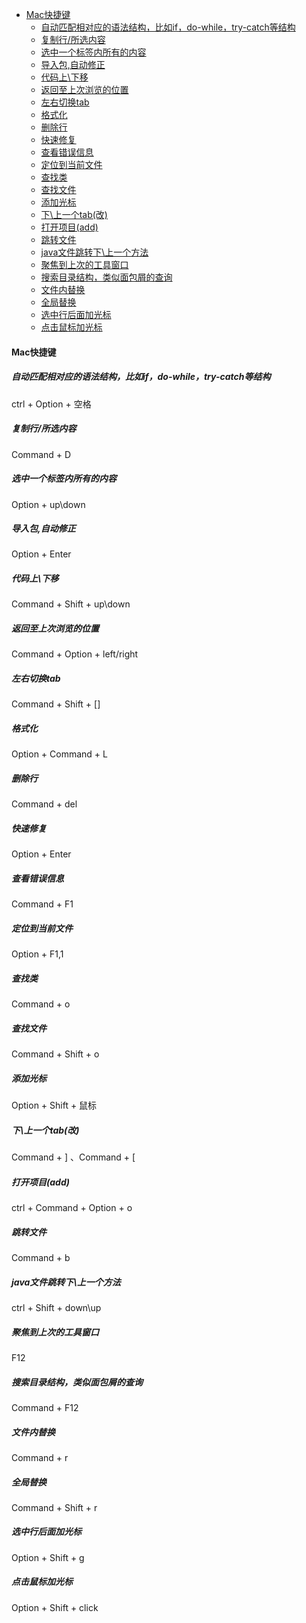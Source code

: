 - [Mac快捷键](#mac快捷键)
  - [自动匹配相对应的语法结构，比如if，do-while，try-catch等结构](#自动匹配相对应的语法结构比如ifdo-whiletry-catch等结构)
  - [复制行/所选内容](#复制行所选内容)
  - [选中一个标签内所有的内容](#选中一个标签内所有的内容)
  - [导入包,自动修正](#导入包自动修正)
  - [代码上\\下移](#代码上下移)
  - [返回至上次浏览的位置](#返回至上次浏览的位置)
  - [左右切换tab](#左右切换tab)
  - [格式化](#格式化)
  - [删除行](#删除行)
  - [快速修复](#快速修复)
  - [查看错误信息](#查看错误信息)
  - [定位到当前文件](#定位到当前文件)
  - [查找类](#查找类)
  - [查找文件](#查找文件)
  - [添加光标](#添加光标)
  - [下\\上一个tab(改)](#下上一个tab改)
  - [打开项目(add)](#打开项目add)
  - [跳转文件](#跳转文件)
  - [java文件跳转下\\上一个方法](#java文件跳转下上一个方法)
  - [聚焦到上次的工具窗口](#聚焦到上次的工具窗口)
  - [搜索目录结构，类似面包屑的查询](#搜索目录结构类似面包屑的查询)
  - [文件内替换](#文件内替换)
  - [全局替换](#全局替换)
  - [选中行后面加光标](#选中行后面加光标)
  - [点击鼠标加光标](#点击鼠标加光标)

#### Mac快捷键

##### 自动匹配相对应的语法结构，比如if，do-while，try-catch等结构

ctrl + Option + 空格

##### 复制行/所选内容

Command + D

##### 选中一个标签内所有的内容

Option + up\down

##### 导入包,自动修正

Option + Enter

##### 代码上\下移

Command + Shift + up\down

##### 返回至上次浏览的位置

Command + Option + left/right

##### 左右切换tab

Command + Shift + []

##### 格式化

Option + Command + L

##### 删除行

Command + del

##### 快速修复

Option + Enter

##### 查看错误信息

Command + F1

##### 定位到当前文件

Option + F1,1

##### 查找类

Command + o

##### 查找文件

Command + Shift + o

##### 添加光标

Option + Shift + 鼠标

##### 下\上一个tab(改)

Command + ] 、Command + [

##### 打开项目(add)

ctrl + Command + Option + o

##### 跳转文件

Command + b

##### java文件跳转下\上一个方法

ctrl + Shift + down\up

##### 聚焦到上次的工具窗口

F12

##### 搜索目录结构，类似面包屑的查询

Command + F12

##### 文件内替换

Command + r

##### 全局替换

Command + Shift + r

##### 选中行后面加光标

Option + Shift + g

##### 点击鼠标加光标

Option + Shift + click
